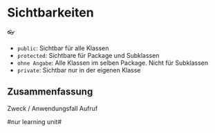 # Sichtbarkeiten
👓

- `public`: Sichtbar für alle Klassen
- `protected`: Sichtbare für Package und Subklassen
- `ohne Angabe`: Alle Klassen im selben Package. Nicht für Subklassen
- `private`: Sichtbar nur in der eigenen Klasse

## Zusammenfassung
Zweck / Anwendungsfall
Aufruf

#nur learning unit#